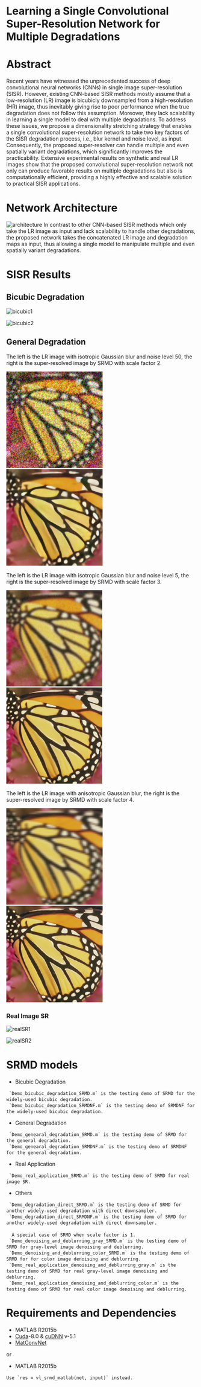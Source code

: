 
# Learning a Single Convolutional Super-Resolution Network for Multiple Degradations

# Abstract
Recent years have witnessed the unprecedented success of deep convolutional neural networks (CNNs) in single image super-resolution (SISR). However, existing CNN-based SISR methods mostly assume that a low-resolution (LR) image is bicubicly downsampled from a high-resolution (HR) image, thus inevitably giving rise to poor performance when the true degradation does not follow this assumption. Moreover, they lack scalability in learning a single model to deal with multiple degradations. To address these issues, we propose a dimensionality stretching strategy that enables a single convolutional super-resolution network to take two key factors of the SISR degradation process, i.e., blur kernel and noise level, as input. Consequently, the proposed super-resolver can handle multiple and even spatially variant degradations, which significantly improves the practicability. Extensive experimental results on synthetic and real LR images show that the proposed convolutional super-resolution network not only can produce favorable results on multiple degradations but also is computationally efficient, providing a highly effective and scalable solution to practical SISR applications.

# Network Architecture
![architecture](https://github.com/cszn/SRMD/blob/master/figs/architecture.png)
In contrast to other CNN-based SISR methods which only take the LR image as input and lack scalability to handle other degradations, 
the proposed network takes the concatenated LR image and degradation maps as input, thus allowing a single model to manipulate multiple 
and even spatially variant degradations.


# SISR Results
## Bicubic Degradation
![bicubic1](https://github.com/cszn/SRMD/blob/master/figs/bicubic1.png)

![bicubic2](https://github.com/cszn/SRMD/blob/master/figs/bicubic2.png)

## General Degradation
The left is the LR image with isotropic Gaussian blur and noise level 50, the right is the super-resolved image by SRMD with scale factor 2.

<img src="figs/butterfly_GT_x2_.png" width="256px"/> <img src="figs/butterfly_GT_x2_2274.png" width="256px"/>

The left is the LR image with isotropic Gaussian blur and noise level 5, the right is the super-resolved image by SRMD with scale factor 3.

<img src="figs/butterfly_GT_x3_.png" width="255px"/> <img src="figs/butterfly_GT_x3_2675.png" width="255px"/>

The left is the LR image with anisotropic Gaussian blur, the right is the super-resolved image by SRMD with scale factor 4.

<img src="figs/butterfly_GT_x4_.png" width="256px"/> <img src="figs/butterfly_GT_x4_2771.png" width="256px"/>


### Real Image SR
![realSR1](https://github.com/cszn/SRMD/blob/master/figs/realSR1.png)

![realSR2](https://github.com/cszn/SRMD/blob/master/figs/realSR2.png)


# SRMD models

- Bicubic Degradation
```
 `Demo_bicubic_degradation_SRMD.m` is the testing demo of SRMD for the widely-used bicubic degradation.
 `Demo_bicubic_degradation_SRMDNF.m` is the testing demo of SRMDNF for the widely-used bicubic degradation.
```


- General Degradation
```
 `Demo_genearal_degradation_SRMD.m` is the testing demo of SRMD for the general degradation.
 `Demo_genearal_degradation_SRMDNF.m` is the testing demo of SRMDNF for the general degradation.
```

- Real Application
```
 `Demo_real_application_SRMD.m` is the testing demo of SRMD for real image SR.
```

- Others
```
 `Demo_degradation_direct_SRMD.m` is the testing demo of SRMD for another widely-used degradation with direct downsampler.
 `Demo_degradation_direct_SRMDNF.m` is the testing demo of SRMD for another widely-used degradation with direct downsampler.
 
  A special case of SRMD when scale factor is 1.
 `Demo_denoising_and_deblurring_gray_SRMD.m` is the testing demo of SRMD for gray-level image denoising and deblurring.
 `Demo_denoising_and_deblurring_color_SRMD.m` is the testing demo of SRMD for for color image denoising and deblurring.
 `Demo_real_application_denoising_and_deblurring_gray.m` is the testing demo of SRMD for real gray-level image denoising and deblurring.
 `Demo_real_application_denoising_and_deblurring_color.m` is the testing demo of SRMD for real color image denoising and deblurring.
```

# Requirements and Dependencies
- MATLAB R2015b
- [Cuda](https://developer.nvidia.com/cuda-toolkit-archive)-8.0 & [cuDNN](https://developer.nvidia.com/cudnn) v-5.1
- [MatConvNet](http://www.vlfeat.org/matconvnet/)

 or

- MATLAB R2015b 
```
Use `res = vl_srmd_matlab(net, input)` instead.
```



